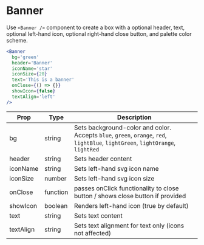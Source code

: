 
# Banner

Use `<Banner />` component to create a box with a optional header, text, optional left-hand icon, optional right-hand close button, and palette color scheme.

```.jsx
<Banner
  bg='green'
  header='Banner'
  iconName='star'
  iconSize={20}
  text='This is a banner'
  onClose={() => {}}
  showIcon={false}
  textAlign='left'
/>
```

Prop | Type | Description
---|---|---
bg | string | Sets background-color and color. Accepts `blue`, `green`, `orange`, `red`, `lightBlue`, `lightGreen`, `lightOrange`, `lightRed`
header | string | Sets header content
iconName | string | Sets left-hand svg icon name
iconSize | number | Sets left-hand svg icon size
onClose | function | passes onClick functionality to close button / shows close button if provided
showIcon | boolean | Renders left-hand icon (true by default)
text | string | Sets text content
textAlign | string | Sets text alignment for text only (icons not affected)

